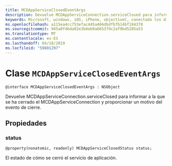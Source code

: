 ```yaml
---
title: MCDAppServiceClosedEventArgs
description: Devuelve MCDAppServiceConnection.serviceClosed para informar a la que se ha cerrado el MCDAppServiceConnection y proporcionar un motivo del evento de cierre.
keywords: Microsoft, windows, iOS, iPhone, objectiveC, conectado los dispositivos, proyecto Roma
ms.openlocfilehash: a115ea4cc753efac445a466dbdfbfb14bf184370
ms.sourcegitcommit: 945a0f4bda02e3b4eb9a665379c2af9bd5285a53
ms.translationtype: MT
ms.contentlocale: es-ES
ms.lasthandoff: 04/18/2019
ms.locfileid: "59801297"
---
```

# <a name="class-mcdappserviceclosedeventargs"></a>Clase `MCDAppServiceClosedEventArgs` 

```
@interface MCDAppServiceClosedEventArgs : NSObject
```  

Devuelve MCDAppServiceConnection.serviceClosed para informar a la que se ha cerrado el MCDAppServiceConnection y proporcionar un motivo del evento de cierre.

## <a name="properties"></a>Propiedades

### <a name="status"></a>status
`@property(nonatomic, readonly) MCDAppServiceClosedStatus status;`

El estado de cómo se cerró el servicio de aplicación.